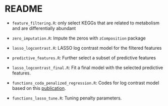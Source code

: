 # README

* `feature_filtering.R`: only select KEGGs that are related to metabolism and are differentially abundant

* `zero_imputation.R`: Impute the zeros with `zComposition` package

* `lasso_logcontrast.R`: LASSO log contrast model for the filtered features

* `predictive_features.R`: Further select a subset of predictive features

* `lasso_logcontrast_final.R`: Fit a final model with the selected predictive features.

* `functions_coda_penalized_regression.R`: Codes for log contrast model based on this [publication](https://doi.org/10.1093/nargab/lqaa029).

* `functions_lasso_tune.R`: Tuning penalty parameters.
